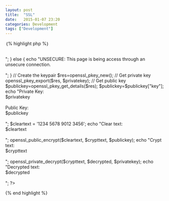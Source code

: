 ```yaml
---
layout: post
title:  "SSL"
date:   2015-01-07 23:20
categories: Development
tags: ["Development"]
---
```


｛% highlight php %｝
<?php

if (isset($_SERVER['HTTPS']) )
{
    echo "SECURE: This page is being accessed through a secure connection.<br><br>";
}
else
{
    echo "UNSECURE: This page is being access through an unsecure connection.<br><br>";
}

// Create the keypair
$res=openssl_pkey_new();

// Get private key
openssl_pkey_export($res, $privatekey);

// Get public key
$publickey=openssl_pkey_get_details($res);
$publickey=$publickey["key"];

echo "Private Key:<BR>$privatekey<br><br>Public Key:<BR>$publickey<BR><BR>";

$cleartext = '1234 5678 9012 3456';

echo "Clear text:<br>$cleartext<BR><BR>";

openssl_public_encrypt($cleartext, $crypttext, $publickey);

echo "Crypt text:<br>$crypttext<BR><BR>";

openssl_private_decrypt($crypttext, $decrypted, $privatekey);

echo "Decrypted text:<BR>$decrypted<br><br>";
?>
{% end highlight %}


